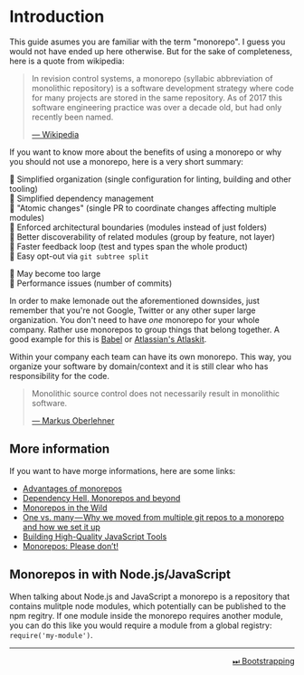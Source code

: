 # Introduction

This guide asumes you are familiar with the term "monorepo". I guess you would not have ended up here otherwise. But for the sake of completeness, here is a quote from wikipedia:

> In revision control systems, a monorepo (syllabic abbreviation of monolithic repository) is a software development strategy where code for many projects are stored in the same repository. As of 2017 this software engineering practice was over a decade old, but had only recently been named.
>
> [— Wikipedia](https://en.wikipedia.org/wiki/Monorepo)

If you want to know more about the benefits of using a monorepo or why you should not use a monorepo, here is a very short summary:

🍪 Simplified organization (single configuration for linting, building and other tooling)<br/>
🍪 Simplified dependency management<br/>
🍪 "Atomic changes" (single PR to coordinate changes affecting multiple modules)<br/>
🍪 Enforced architectural boundaries (modules instead of just folders)<br/>
🍪 Better discoverability of related modules (group by feature, not layer)<br/>
🍪 Faster feedback loop (test and types span the whole product)<br/>
🍪 Easy opt-out via `git subtree split`<br/>

🍋 May become too large<br/>
🍋 Performance issues (number of commits)<br/>

In order to make lemonade out the aforementioned downsides, just remember that you're not Google, Twitter or any other super large organization. You don't need to have _one_ monorepo for your whole company. Rather use monorepos to group things that belong together. A good example for this is [Babel](https://babeljs.io/) or [Atlassian's Atlaskit](https://atlaskit.atlassian.com/).

Within your company each team can have its own monorepo. This way, you organize your software by domain/context and it is still clear who has responsibility for the code.

> Monolithic source control does not necessarily result in monolithic software.
>
> [— Markus Oberlehner](https://medium.com/@maoberlehner/monorepos-in-the-wild-33c6eb246cb9)

## More information

If you want to have morge informations, here are some links:

- [Advantages of monorepos](https://danluu.com/monorepo/)
- [Dependency Hell, Monorepos and beyond](https://www.youtube.com/watch?v=VNqmHJtItCs)
- [Monorepos in the Wild](https://medium.com/@maoberlehner/monorepos-in-the-wild-33c6eb246cb9)
- [One vs. many — Why we moved from multiple git repos to a monorepo and how we set it up](https://hackernoon.com/one-vs-many-why-we-moved-from-multiple-git-repos-to-a-monorepo-and-how-we-set-it-up-f4abb0cfe469)
- [Building High-Quality JavaScript Tools](https://www.youtube.com/watch?v=PvabBs_utr8&feature=youtu.be&t=16m24s)
- [Monorepos: Please don’t!](https://medium.com/@mattklein123/monorepos-please-dont-e9a279be011b)

## Monorepos in with Node.js/JavaScript

When talking about Node.js and JavaScript a monorepo is a repository that contains mulitple node modules, which potentially can be published to the npm regitry. If one module inside the monorepo requires another module, you can do this like you would require a module from a global registry: `require('my-module')`.

---

<a style="display:block; text-align: right" href="./02-bootstrapping.md">⏭ Bootstrapping</a>
